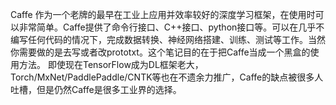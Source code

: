Caffe 作为一个老牌的最早在工业上应用并效率较好的深度学习框架，在使用时可以非常简单。Caffe提供了命令行接口、C++接口、python接口等。可以在几乎不编写任何代码的情况下，完成数据转换、神经网络搭建、训练、测试等工作。当然你需要做的是去写或者改prototxt。这个笔记目的在于把Caffe当成一个黑盒的使用方法。
即使现在TensorFlow成为DL框架老大，Torch/MxNet/PaddlePaddle/CNTK等也在不遗余力推广，Caffe的缺点被很多人吐槽，但是仍然Caffe是很多工业界的选择。

